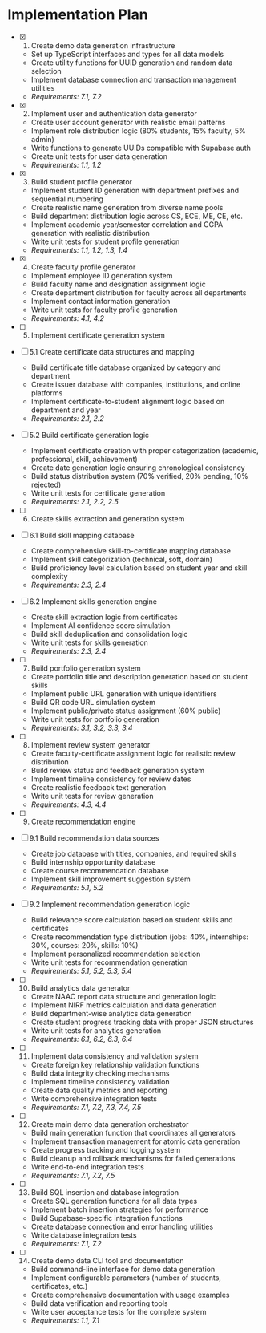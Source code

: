 # Implementation Plan

- [x] 1. Create demo data generation infrastructure



  - Set up TypeScript interfaces and types for all data models
  - Create utility functions for UUID generation and random data selection
  - Implement database connection and transaction management utilities
  - _Requirements: 7.1, 7.2_

- [x] 2. Implement user and authentication data generator



  - Create user account generator with realistic email patterns
  - Implement role distribution logic (80% students, 15% faculty, 5% admin)
  - Write functions to generate UUIDs compatible with Supabase auth
  - Create unit tests for user data generation
  - _Requirements: 1.1, 1.2_

- [x] 3. Build student profile generator



  - Implement student ID generation with department prefixes and sequential numbering
  - Create realistic name generation from diverse name pools
  - Build department distribution logic across CS, ECE, ME, CE, etc.
  - Implement academic year/semester correlation and CGPA generation with realistic distribution
  - Write unit tests for student profile generation
  - _Requirements: 1.1, 1.2, 1.3, 1.4_

- [x] 4. Create faculty profile generator



  - Implement employee ID generation system
  - Build faculty name and designation assignment logic
  - Create department distribution for faculty across all departments
  - Implement contact information generation
  - Write unit tests for faculty profile generation
  - _Requirements: 4.1, 4.2_

- [ ] 5. Implement certificate generation system
- [ ] 5.1 Create certificate data structures and mapping
  - Build certificate title database organized by category and department
  - Create issuer database with companies, institutions, and online platforms
  - Implement certificate-to-student alignment logic based on department and year
  - _Requirements: 2.1, 2.2_

- [ ] 5.2 Build certificate generation logic
  - Implement certificate creation with proper categorization (academic, professional, skill, achievement)
  - Create date generation logic ensuring chronological consistency
  - Build status distribution system (70% verified, 20% pending, 10% rejected)
  - Write unit tests for certificate generation
  - _Requirements: 2.1, 2.2, 2.5_

- [ ] 6. Create skills extraction and generation system
- [ ] 6.1 Build skill mapping database
  - Create comprehensive skill-to-certificate mapping database
  - Implement skill categorization (technical, soft, domain)
  - Build proficiency level calculation based on student year and skill complexity
  - _Requirements: 2.3, 2.4_

- [ ] 6.2 Implement skills generation engine
  - Create skill extraction logic from certificates
  - Implement AI confidence score simulation
  - Build skill deduplication and consolidation logic
  - Write unit tests for skills generation
  - _Requirements: 2.3, 2.4_

- [ ] 7. Build portfolio generation system
  - Create portfolio title and description generation based on student skills
  - Implement public URL generation with unique identifiers
  - Build QR code URL simulation system
  - Implement public/private status assignment (60% public)
  - Write unit tests for portfolio generation
  - _Requirements: 3.1, 3.2, 3.3, 3.4_

- [ ] 8. Implement review system generator
  - Create faculty-certificate assignment logic for realistic review distribution
  - Build review status and feedback generation system
  - Implement timeline consistency for review dates
  - Create realistic feedback text generation
  - Write unit tests for review generation
  - _Requirements: 4.3, 4.4_

- [ ] 9. Create recommendation engine
- [ ] 9.1 Build recommendation data sources
  - Create job database with titles, companies, and required skills
  - Build internship opportunity database
  - Create course recommendation database
  - Implement skill improvement suggestion system
  - _Requirements: 5.1, 5.2_

- [ ] 9.2 Implement recommendation generation logic
  - Build relevance score calculation based on student skills and certificates
  - Create recommendation type distribution (jobs: 40%, internships: 30%, courses: 20%, skills: 10%)
  - Implement personalized recommendation selection
  - Write unit tests for recommendation generation
  - _Requirements: 5.1, 5.2, 5.3, 5.4_

- [ ] 10. Build analytics data generator
  - Create NAAC report data structure and generation logic
  - Implement NIRF metrics calculation and data generation
  - Build department-wise analytics data generation
  - Create student progress tracking data with proper JSON structures
  - Write unit tests for analytics generation
  - _Requirements: 6.1, 6.2, 6.3, 6.4_

- [ ] 11. Implement data consistency and validation system
  - Create foreign key relationship validation functions
  - Build data integrity checking mechanisms
  - Implement timeline consistency validation
  - Create data quality metrics and reporting
  - Write comprehensive integration tests
  - _Requirements: 7.1, 7.2, 7.3, 7.4, 7.5_

- [ ] 12. Create main demo data generation orchestrator
  - Build main generation function that coordinates all generators
  - Implement transaction management for atomic data generation
  - Create progress tracking and logging system
  - Build cleanup and rollback mechanisms for failed generations
  - Write end-to-end integration tests
  - _Requirements: 7.1, 7.2, 7.5_

- [ ] 13. Build SQL insertion and database integration
  - Create SQL generation functions for all data types
  - Implement batch insertion strategies for performance
  - Build Supabase-specific integration functions
  - Create database connection and error handling utilities
  - Write database integration tests
  - _Requirements: 7.1, 7.2_

- [ ] 14. Create demo data CLI tool and documentation
  - Build command-line interface for demo data generation
  - Implement configurable parameters (number of students, certificates, etc.)
  - Create comprehensive documentation with usage examples
  - Build data verification and reporting tools
  - Write user acceptance tests for the complete system
  - _Requirements: 1.1, 7.1_